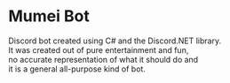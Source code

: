 # Mumei Bot
 Discord bot created using C# and the Discord.NET library.\
 It was created out of pure entertainment and fun,\
 no accurate representation of what it should do and\
 it is a general all-purpose kind of bot.
